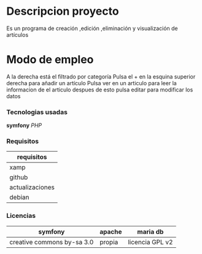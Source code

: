 # Descripcion proyecto

Es un programa de creación ,edición ,eliminación y visualización de artículos

# Modo de empleo
A la derecha está el filtrado por categoría
Pulsa el + en la esquina superior derecha para añadir un artículo
Pulsa ver en un articulo para leer la informacion de el articulo
despues de esto pulsa editar para modificar los datos
### Tecnologias usadas
**symfony** 
*PHP*

### Requisitos

| requisitos |  
|--------|
| xamp |
| github  |
| actualizaciones | 
| debian| 


### Licencias
| symfony | apache |maria db
|--------|--------|--------|
| creative commons by-sa 3.0|propia|licencia GPL v2


